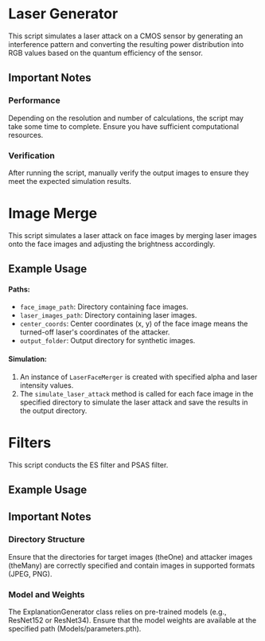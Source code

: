 # Laser Generator

This script simulates a laser attack on a CMOS sensor by generating an interference pattern and converting the resulting power distribution into RGB values based on the quantum efficiency of the sensor.

## Important Notes

### Performance

Depending on the resolution and number of calculations, the script may take some time to complete. Ensure you have sufficient computational resources.

### Verification

After running the script, manually verify the output images to ensure they meet the expected simulation results.

# Image Merge

This script simulates a laser attack on face images by merging laser images onto the face images and adjusting the brightness accordingly.

## Example Usage

#### Paths:

- `face_image_path`: Directory containing face images.
- `laser_images_path`: Directory containing laser images.
- `center_coords`: Center coordinates (x, y) of the face image means the turned-off laser's coordinates of the attacker.
- `output_folder`: Output directory for synthetic images.

#### Simulation:

1. An instance of `LaserFaceMerger` is created with specified alpha and laser intensity values.
2. The `simulate_laser_attack` method is called for each face image in the specified directory to simulate the laser attack and save the results in the output directory.

# Filters

This script conducts the ES filter and PSAS filter.

## Example Usage



## Important Notes

### Directory Structure

Ensure that the directories for target images (theOne) and attacker images (theMany) are correctly specified and contain images in supported formats (JPEG, PNG).

### Model and Weights

The ExplanationGenerator class relies on pre-trained models (e.g., ResNet152 or ResNet34). Ensure that the model weights are available at the specified path (Models/parameters.pth).
